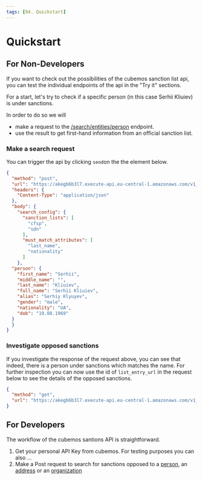 ```yaml
---
tags: [04. Quickstart]
---
```


# Quickstart

## For Non-Developers

If you want to check out the possibilities of the cubemos sanction list api, you can test the individual endpoints of the api in the "Try it" sections. 

For a start, let's try to check if a specific person (in this case Serhii Kliuiev) is under sanctions. 

In order to do so we will

- make a request to the [/search/entities/person](../swagger/sanctions_list.v1.yaml/paths/~1search~1location~1address/post) endpoint.
- use the result to get first-hand information from an official sanction list.

### Make a search request

You can trigger the api by clicking `send`on the the element below.

```json http
{
  "method": "post",
  "url": "https://akegb6b3l7.execute-api.eu-central-1.amazonaws.com/v1_staging/search/entities/person",
  "headers": {
    "Content-Type": "application/json"
  },
  "body": {
    "search_config": {
      "sanction_lists": [
        "cfsp",
        "sdn"
      ],
      "must_match_attributes": [
        "last_name",
        "nationality"
      ]
    },
  "person": {
    "first_name": "Serhii",
    "middle_name": "",
    "last_name": "Kliuiev",
    "full_name": "Serhii Kliuiev",
    "alias": "Serhiy Klyuyev",
    "gender": "male",
    "nationality": "UA",
    "dob": "19.08.1969"
  }
  }
}
```

### Investigate opposed sanctions

If you investigate the response of the request above, you can see that indeed, there is a person under sanctions which matches the name. For further inspection you can now use the id of `list_entry_url` in the request below to see the details of the opposed sanctions.

```json http
{
  "method": "get",
  "url": "https://akegb6b3l7.execute-api.eu-central-1.amazonaws.com/v1_staging/list/12345"
}
```

## For Developers

The workflow of the cubemos santions API is straightforward.
1. Get your personal API Key from cubemos. For testing purposes you can also ...
2. Make a Post request to search for sanctions opposed to a [person](../swagger/sanctions_list.v1.yaml/paths/~1search~1entities~1person/post), an [address](../swagger/sanctions_list.v1.yaml/paths/~1search~1location~1address/post) or an [organization](../swagger/sanctions_list.v1.yaml/paths/~1search~1entities~1organization/post)
